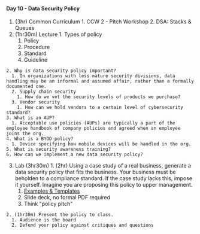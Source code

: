 #### Day 10 - Data Security Policy

  1. (3hr) Common Curriculum
    1. CCW 2 - Pitch Workshop
    2. DSA: Stacks &amp; Queues
  2. (1hr30m) Lecture
    1. Types of policy
      1. Policy
      2. Procedure
      3. Standard
      4. Guideline

    2. Why is data security policy important?
      1. In organizations with less mature security divisions, data handling may be an informal and assumed affair, rather than a formally documented one.
      2. Supply chain security
        1. How do we vet the security levels of products we purchase?
      3. Vendor security
        1. How can we hold vendors to a certain level of cybersecurity standard?
    3. What is an AUP?
      1. Acceptable use policies (AUPs) are typically a part of the employee handbook of company policies and agreed when an employee joins the org.
    4. What is a BYOD policy?
      1. Device specifying how mobile devices will be handled in the org.
    5. What is security awareness training?
    6. How can we implement a new data security policy?

  3. Lab (3hr30m)
    1. (2hr) Using a case study of a real business, generate a data security policy that fits the business. Your business must be beholden to a compliance standard. If the case study lacks this, impose it yourself. Imagine you are proposing this policy to upper management.
      1. [Examples &amp; Templates](https://www.sophos.com/en-us/medialibrary/PDFs/other/sophos-example-data-security-policies-na.pdf)
      2. Slide deck, no formal PDF required
      3. Think &quot;policy pitch&quot;

    2. (1hr30m) Present the policy to class.
      1. Audience is the board
      2. Defend your policy against critiques and questions
